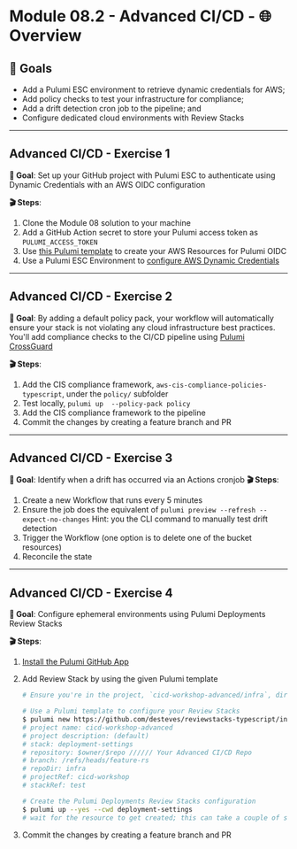 # Module 08.2 - Advanced CI/CD - 🌐 Overview

## 🎯 Goals

- Add a Pulumi ESC environment to retrieve dynamic credentials for AWS;
- Add policy checks to test your infrastructure for compliance;
- Add a drift detection cron job to the pipeline; and
- Configure dedicated cloud environments with Review Stacks

---

## Advanced CI/CD - **Exercise 1**

**🎯 Goal**: Set up your GitHub project with Pulumi ESC to authenticate using Dynamic Credentials with an AWS OIDC configuration

**🎬 Steps**:

1. Clone the Module 08 solution to your machine
1. Add a GitHub Action secret to store your Pulumi access token as `PULUMI_ACCESS_TOKEN`
1. Use [this Pulumi template](https://github.com/desteves/aws-oidc-typescript) to create your AWS Resources for Pulumi OIDC
1. Use a Pulumi ESC Environment to [configure AWS Dynamic Credentials](https://www.pulumi.com/docs/esc/providers/aws-login/#example)

---

## Advanced CI/CD - **Exercise 2**

**🎯 Goal**: By adding a default policy pack, your workflow will automatically ensure your stack is not violating any cloud infrastructure best practices. You'll add compliance checks to the CI/CD pipeline using [Pulumi CrossGuard](https://www.pulumi.com/crossguard/)

**🎬 Steps**:

1. Add the CIS compliance framework, `aws-cis-compliance-policies-typescript`, under the `policy/` subfolder
1. Test locally, `pulumi up  --policy-pack policy`
1. Add the CIS compliance framework to the pipeline
1. Commit the changes by creating a feature branch and PR

---

## Advanced CI/CD - **Exercise 3**

**🎯 Goal**: Identify when a drift has occurred via an Actions cronjob
**🎬 Steps**:

1. Create a new Workflow that runs every 5 minutes
1. Ensure the job does the equivalent of `pulumi preview --refresh --expect-no-changes`
    Hint: you the CLI command to manually test drift detection
1. Trigger the Workflow (one option is to delete one of the bucket resources)
1. Reconcile the state

---

## Advanced CI/CD - **Exercise 4**

**🎯 Goal**: Configure ephemeral environments using Pulumi Deployments Review Stacks

**🎬 Steps**:

1. [Install the Pulumi GitHub App](https://www.pulumi.com/docs/using-pulumi/continuous-delivery/github-app/#installation-and-configuration)
1. Add Review Stack by using the given Pulumi template

    ```bash
    # Ensure you're in the project, `cicd-workshop-advanced/infra`, directory

    # Use a Pulumi template to configure your Review Stacks
    $ pulumi new https://github.com/desteves/reviewstacks-typescript/infra --dir deployment-settings
    # project name: cicd-workshop-advanced
    # project description: (default)
    # stack: deployment-settings
    # repository: $owner/$repo ////// Your Advanced CI/CD Repo
    # branch: /refs/heads/feature-rs
    # repoDir: infra
    # projectRef: cicd-workshop
    # stackRef: test

    # Create the Pulumi Deployments Review Stacks configuration
    $ pulumi up --yes --cwd deployment-settings
    # wait for the resource to get created; this can take a couple of seconds
    ```

1. Commit the changes by creating a feature branch and PR
